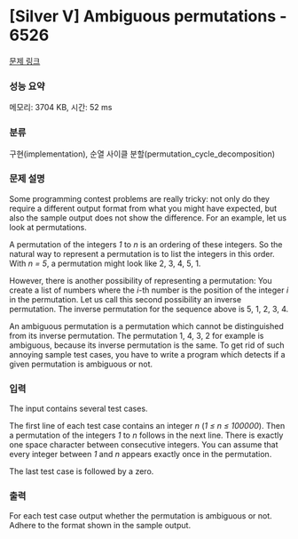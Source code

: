 # [Silver V] Ambiguous permutations - 6526 

[문제 링크](https://www.acmicpc.net/problem/6526) 

### 성능 요약

메모리: 3704 KB, 시간: 52 ms

### 분류

구현(implementation), 순열 사이클 분할(permutation_cycle_decomposition)

### 문제 설명

<p>Some programming contest problems are really tricky: not only do they require a different output format from what you might have expected, but also the sample output does not show the difference. For an example, let us look at permutations.</p>

<p>A permutation of the integers <em>1</em> to <em>n</em> is an ordering of these integers. So the natural way to represent a permutation is to list the integers in this order. With <em>n = 5</em>, a permutation might look like 2, 3, 4, 5, 1.</p>

<p>However, there is another possibility of representing a permutation: You create a list of numbers where the <em>i</em>-th number is the position of the integer <em>i</em> in the permutation. Let us call this second possibility an inverse permutation. The inverse permutation for the sequence above is 5, 1, 2, 3, 4.</p>

<p>An ambiguous permutation is a permutation which cannot be distinguished from its inverse permutation. The permutation 1, 4, 3, 2 for example is ambiguous, because its inverse permutation is the same. To get rid of such annoying sample test cases, you have to write a program which detects if a given permutation is ambiguous or not.</p>

### 입력 

 <p>The input contains several test cases.</p>

<p>The first line of each test case contains an integer <em>n</em> (<em>1 ≤ n ≤ 100000</em>). Then a permutation of the integers <em>1</em> to <em>n</em> follows in the next line. There is exactly one space character between consecutive integers. You can assume that every integer between <em>1</em> and <em>n</em> appears exactly once in the permutation.</p>

<p>The last test case is followed by a zero.</p>

### 출력 

 <p>For each test case output whether the permutation is ambiguous or not. Adhere to the format shown in the sample output.</p>

